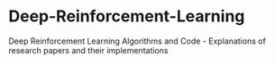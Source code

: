 # Deep-Reinforcement-Learning
Deep Reinforcement Learning Algorithms and Code - Explanations of research papers and their implementations
